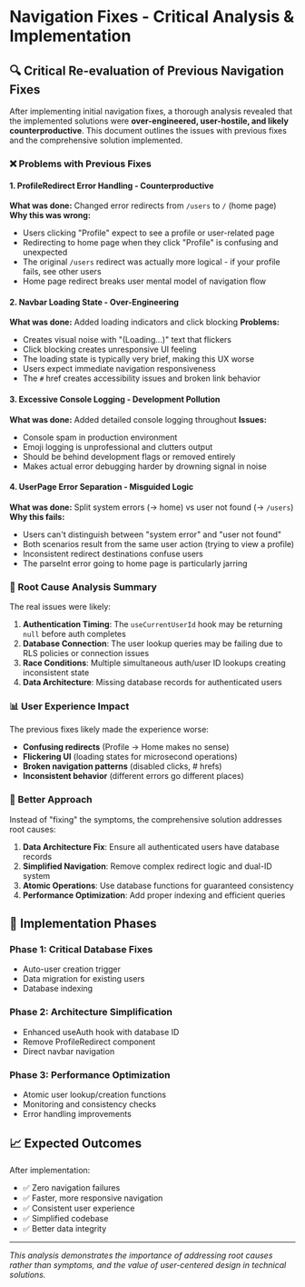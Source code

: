 # Navigation Fixes - Critical Analysis & Implementation

## 🔍 Critical Re-evaluation of Previous Navigation Fixes

After implementing initial navigation fixes, a thorough analysis revealed that the implemented solutions were **over-engineered, user-hostile, and likely counterproductive**. This document outlines the issues with previous fixes and the comprehensive solution implemented.

### ❌ Problems with Previous Fixes

#### 1. ProfileRedirect Error Handling - Counterproductive
**What was done:** Changed error redirects from `/users` to `/` (home page)
**Why this was wrong:**
- Users clicking "Profile" expect to see a profile or user-related page
- Redirecting to home page when they click "Profile" is confusing and unexpected
- The original `/users` redirect was actually more logical - if your profile fails, see other users
- Home page redirect breaks user mental model of navigation flow

#### 2. Navbar Loading State - Over-Engineering
**What was done:** Added loading indicators and click blocking
**Problems:**
- Creates visual noise with "(Loading...)" text that flickers
- Click blocking creates unresponsive UI feeling
- The loading state is typically very brief, making this UX worse
- Users expect immediate navigation responsiveness
- The `#` href creates accessibility issues and broken link behavior

#### 3. Excessive Console Logging - Development Pollution
**What was done:** Added detailed console logging throughout
**Issues:**
- Console spam in production environment
- Emoji logging is unprofessional and clutters output
- Should be behind development flags or removed entirely
- Makes actual error debugging harder by drowning signal in noise

#### 4. UserPage Error Separation - Misguided Logic
**What was done:** Split system errors (→ home) vs user not found (→ `/users`)
**Why this fails:**
- Users can't distinguish between "system error" and "user not found"
- Both scenarios result from the same user action (trying to view a profile)
- Inconsistent redirect destinations confuse users
- The parseInt error going to home page is particularly jarring

### 🎯 Root Cause Analysis Summary

The real issues were likely:

1. **Authentication Timing**: The `useCurrentUserId` hook may be returning `null` before auth completes
2. **Database Connection**: The user lookup queries may be failing due to RLS policies or connection issues  
3. **Race Conditions**: Multiple simultaneous auth/user ID lookups creating inconsistent state
4. **Data Architecture**: Missing database records for authenticated users

### 📊 User Experience Impact

The previous fixes likely made the experience worse:
- **Confusing redirects** (Profile → Home makes no sense)
- **Flickering UI** (loading states for microsecond operations)
- **Broken navigation patterns** (disabled clicks, # hrefs)
- **Inconsistent behavior** (different errors go different places)

### 🔄 Better Approach

Instead of "fixing" the symptoms, the comprehensive solution addresses root causes:

1. **Data Architecture Fix**: Ensure all authenticated users have database records
2. **Simplified Navigation**: Remove complex redirect logic and dual-ID system
3. **Atomic Operations**: Use database functions for guaranteed consistency
4. **Performance Optimization**: Add proper indexing and efficient queries

## 🚀 Implementation Phases

### Phase 1: Critical Database Fixes
- Auto-user creation trigger
- Data migration for existing users
- Database indexing

### Phase 2: Architecture Simplification
- Enhanced useAuth hook with database ID
- Remove ProfileRedirect component
- Direct navbar navigation

### Phase 3: Performance Optimization
- Atomic user lookup/creation functions
- Monitoring and consistency checks
- Error handling improvements

## 📈 Expected Outcomes

After implementation:
- ✅ Zero navigation failures
- ✅ Faster, more responsive navigation
- ✅ Consistent user experience
- ✅ Simplified codebase
- ✅ Better data integrity

---

*This analysis demonstrates the importance of addressing root causes rather than symptoms, and the value of user-centered design in technical solutions.*